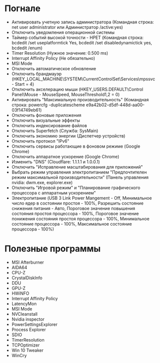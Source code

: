 # Погнале

- Активировать учетную запись администратора (Командная строка: net user administrator или Администратор /active:yes)
- Отключить уведомления операционной системы
- Таймер событий высокой точности - HPET (Командная строка: bcdedit /set useplatformtick Yes, bcdedit /set disabledynamictick yes, bcdedit /enum)
- Timer Resolution (Нужное значение: 0.500 ms)
- Interrupt Affinity Policy (Не обязательно)
- MSI Mode
- Отключить автоматическое обновление
- Отключить брандмауэр (HKEY_LOCAL_MACHINE\SYSTEM\CurrentControlSet\Services\mpssvc - Start = 4)
- Отключить акселерацию мыши (HKEY_USERS\.DEFAULT\Control Panel\Mouse - MouseSpeed, MouseThreshold1,2 = 0)
- Активировать "Максимальную производительность" (Командная строка: powercfg -duplicatescheme e9a42b02-d5df-448d-aa00-03f14749eb61)
- Отключить фоновые приложения
- Отключить визуальные эффекты
- Отключить индексирование файлов
- Отключить Superfetch (Служба: SysMain)
- Отключить экономию энергии (Диспетчер устройств)
- Отключить протокол "IPv6"
- Отключить сервисы работающие в фоновом режиме (Google Chrome)
- Отключить аппаратное ускорение (Google Chrome)
- Изменить "DNS" (Cloudflare: 1.1.1.1 и 1.0.0.1)
- Отключить "Исправление масштабирования для приложений"
- Выбрать режим управления электропитанием "Предпочтителен режим максимальной производительности" (Панель управления nvidia: dwm.exe, explorer.exe)
- Отключить "Игровой режим" и "Планирование графического процессора с аппаратным ускорением"
- Электропитание (USB 3 Link Power Mangement - Off, Минимальное число ядер в состоянии простоя - 100%, Разрешить состояние снижения питания - Авто, 
Пороговое значение повышения состояния простоя процессора - 100%, Пороговое значение понижения состояния простоя процессора - 100%, Минимальное состояние процессора - 100%, 
Максимальное состояние процессора - 100%)

# Полезные программы

- MSI Afterburner
- AIDA64
- CPU-Z
- CrystalDiskInfo
- DDU
- GPU-Z
- HWiNFO
- Interrupt Affinity Policy
- LatencyMon
- MSI Mode
- NVCleanstall
- Nvidia inspector
- PowerSettingsExplorer
- Process Explorer
- SDIO
- TimerResolution
- TCPOptimizer
- Win 10 Tweaker
- WinCry
